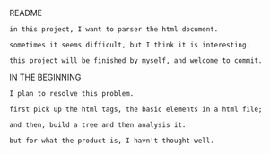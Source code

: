 README

	in this project, I want to parser the html document.

	sometimes it seems difficult, but I think it is interesting.

	this project will be finished by myself, and welcome to commit.

IN THE BEGINNING

	I plan to resolve this problem.

	first pick up the html tags, the basic elements in a html file;

	and then, build a tree and then analysis it.

	but for what the product is, I havn't thought well.

